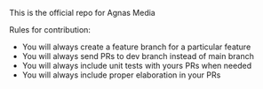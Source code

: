 This is the official repo for Agnas Media

Rules for contribution:
- You will always create a feature branch for a particular feature
- You will always send PRs to dev branch instead of main branch
- You will always include unit tests with yours PRs when needed
- You will always include proper elaboration in your PRs
